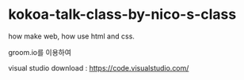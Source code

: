 # kokoa-talk-class-by-nico-s-class
how make web, how use html and css.

groom.io를 이용하여 

visual studio download : https://code.visualstudio.com/
